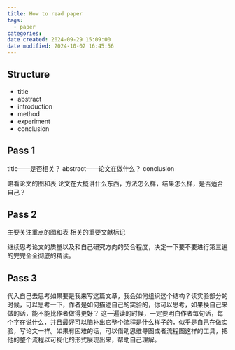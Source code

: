 ```yaml
---
title: How to read paper
tags:
  - paper
categories: 
date created: 2024-09-29 15:09:00
date modified: 2024-10-02 16:45:56
---
```

## Structure
- title
- abstract
- introduction
- method
- experiment
- conclusion

## Pass 1

title——是否相关？
abstract——论文在做什么？
conclusion

略看论文的图和表
论文在大概讲什么东西，方法怎么样，结果怎么样，是否适合自己？

## Pass 2

主要关注重点的图和表
相关的重要文献标记

继续思考论文的质量以及和自己研究方向的契合程度，决定一下要不要进行第三遍的完完全全彻底的精读。

## Pass 3

代入自己去思考如果要是我来写这篇文章，我会如何组织这个结构？读实验部分的时候，可以思考一下，作者是如何描述自己的实验的，你可以思考，如果换自己来做的话，能不能比作者做得更好？ 这一遍读的时候，一定要明白作者每句话，每个字在说什么，并且最好可以脑补出它整个流程是什么样子的，似乎是自己在做实验，写论文一样。如果有困难的话，可以借助思维导图或者流程图这样的工具，把他的整个流程以可视化的形式展现出来，帮助自己理解。